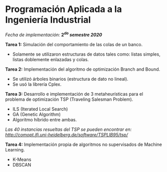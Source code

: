 # Programación Aplicada a la Ingeniería Industrial

_Fecha de implementación:_ **$2^{do}$ _semestre 2020_**

**Tarea 1:** Simulación del comportamiento de las colas de un banco.
- Solamente se utilizaron estructuras de datos tales como: listas simples, listas doblemente enlazadas y colas.

**Tarea 2:** Implementación del algoritmo de optimización Branch and Bound.
- Se utilizó árboles binarios (estructura de dato no lineal).
- Se usó la librería Cplex.

**Tarea 3:** Desarrollo e implementación de 3 metaheurísticas para el problema de optimización TSP (Traveling Salesman Problem).
- ILS (Iterated Local Search)
- GA (Genetic Algorithm)
- Algoritmo híbrido entre ambas.

_Las 40 instancias resueltas del TSP se pueden encontrar en: http://comopt.ifi.uni-heidelberg.de/software/TSPLIB95/tsp/_

**Tarea 4:** Implementación propia de algoritmos no supervisados de Machine Learning. 
- K-Means
- DBSCAN 

